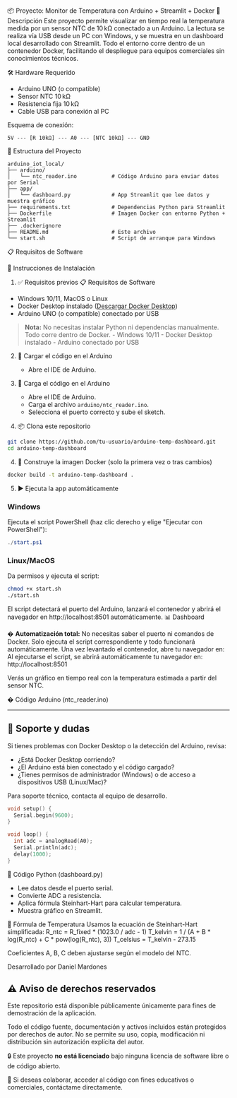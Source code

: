 📦 Proyecto: Monitor de Temperatura con Arduino + Streamlit + Docker
🧩 Descripción
Este proyecto permite visualizar en tiempo real la temperatura medida por un sensor NTC de 10 kΩ conectado a un Arduino. La lectura se realiza vía USB desde un PC con Windows, y se muestra en un dashboard local desarrollado con Streamlit. Todo el entorno corre dentro de un contenedor Docker, facilitando el despliegue para equipos comerciales sin conocimientos técnicos.

🛠️ Hardware Requerido
- Arduino UNO (o compatible)
- Sensor NTC 10 kΩ
- Resistencia fija 10 kΩ
- Cable USB para conexión al PC

Esquema de conexión:

```
5V --- [R 10kΩ] --- A0 --- [NTC 10kΩ] --- GND
```

📁 Estructura del Proyecto
```
arduino_iot_local/
├── arduino/
│   └── ntc_reader.ino           # Código Arduino para enviar datos por Serial
├── app/
│   └── dashboard.py             # App Streamlit que lee datos y muestra gráfico
├── requirements.txt             # Dependencias Python para Streamlit
├── Dockerfile                   # Imagen Docker con entorno Python + Streamlit
├── .dockerignore
├── README.md                    # Este archivo
└── start.sh                     # Script de arranque para Windows
```

📋 Requisitos de Software

🚀 Instrucciones de Instalación
1. ✅ Requisitos previos
📋 Requisitos de Software
- Windows 10/11, MacOS o Linux
- Docker Desktop instalado ([Descargar Docker Desktop](https://www.docker.com/products/docker-desktop/))
- Arduino UNO (o compatible) conectado por USB

> **Nota:** No necesitas instalar Python ni dependencias manualmente. Todo corre dentro de Docker.
    - Windows 10/11
    - Docker Desktop instalado
    - Arduino conectado por USB
2. 🔌 Cargar el código en el Arduino
    - Abre el IDE de Arduino.
2. 🔌 Carga el código en el Arduino
    - Abre el IDE de Arduino.
    - Carga el archivo `arduino/ntc_reader.ino`.
    - Selecciona el puerto correcto y sube el sketch.

3. 📦 Clona este repositorio
```bash
git clone https://github.com/tu-usuario/arduino-temp-dashboard.git
cd arduino-temp-dashboard
```

4. 🐳 Construye la imagen Docker (solo la primera vez o tras cambios)
```bash
docker build -t arduino-temp-dashboard .
```

5. ▶️ Ejecuta la app automáticamente

### Windows
Ejecuta el script PowerShell (haz clic derecho y elige "Ejecutar con PowerShell"):
```powershell
./start.ps1
```

### Linux/MacOS
Da permisos y ejecuta el script:
```bash
chmod +x start.sh
./start.sh
```

El script detectará el puerto del Arduino, lanzará el contenedor y abrirá el navegador en http://localhost:8501 automáticamente.
📊 Dashboard

� **Automatización total:**
No necesitas saber el puerto ni comandos de Docker. Solo ejecuta el script correspondiente y todo funcionará automáticamente.
Una vez levantado el contenedor, abre tu navegador en:
Al ejecutarse el script, se abrirá automáticamente tu navegador en:
http://localhost:8501

Verás un gráfico en tiempo real con la temperatura estimada a partir del sensor NTC.

� Código Arduino (ntc_reader.ino)

---

## 🛟 Soporte y dudas
Si tienes problemas con Docker Desktop o la detección del Arduino, revisa:
- ¿Está Docker Desktop corriendo?
- ¿El Arduino está bien conectado y el código cargado?
- ¿Tienes permisos de administrador (Windows) o de acceso a dispositivos USB (Linux/Mac)?

Para soporte técnico, contacta al equipo de desarrollo.
```cpp
void setup() {
  Serial.begin(9600);
}

void loop() {
  int adc = analogRead(A0);
  Serial.println(adc);
  delay(1000);
}
```


🐍 Código Python (dashboard.py)
- Lee datos desde el puerto serial.
- Convierte ADC a resistencia.
- Aplica fórmula Steinhart-Hart para calcular temperatura.
- Muestra gráfico en Streamlit.

🧪 Fórmula de Temperatura
Usamos la ecuación de Steinhart-Hart simplificada:
R_ntc = R_fixed * (1023.0 / adc - 1)
T_kelvin = 1 / (A + B * log(R_ntc) + C * pow(log(R_ntc), 3))
T_celsius = T_kelvin - 273.15


Coeficientes A, B, C deben ajustarse según el modelo del NTC.

Desarrollado por Daniel Mardones

## ⚠️ Aviso de derechos reservados

Este repositorio está disponible públicamente únicamente para fines de demostración de la aplicación.

Todo el código fuente, documentación y activos incluidos están protegidos por derechos de autor. No se permite su uso, copia, modificación ni distribución sin autorización explícita del autor.

🔒 Este proyecto **no está licenciado** bajo ninguna licencia de software libre o de código abierto.

📩 Si deseas colaborar, acceder al código con fines educativos o comerciales, contáctame directamente.